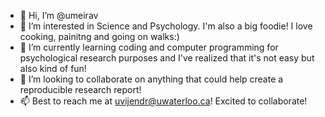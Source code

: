 - 👋 Hi, I’m @umeirav
- 👀 I’m interested in Science and Psychology. I'm also a big foodie! I love cooking, painitng and going on walks:)
- 🌱 I’m currently learning coding and computer programming for psychological research purposes and I've realized that it's not 
easy but also kind of fun!
- 💞️ I’m looking to collaborate on anything that could help create a reproducible research report!
- 📫 Best to reach me at uvijendr@uwaterloo.ca! Excited to collaborate!

<!---
umeirav/umeirav is a ✨ special ✨ repository because its `README.md` (this file) appears on your GitHub profile.
You can click the Preview link to take a look at your changes.
--->
